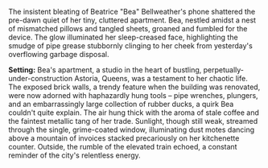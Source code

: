 The insistent bleating of Beatrice "Bea" Bellweather's phone shattered the pre-dawn quiet of her tiny, cluttered apartment. Bea, nestled amidst a nest of mismatched pillows and tangled sheets, groaned and fumbled for the device. The glow illuminated her sleep-creased face, highlighting the smudge of pipe grease stubbornly clinging to her cheek from yesterday's overflowing garbage disposal.

**Setting:** Bea's apartment, a studio in the heart of bustling, perpetually-under-construction Astoria, Queens, was a testament to her chaotic life. The exposed brick walls, a trendy feature when the building was renovated, were now adorned with haphazardly hung tools – pipe wrenches, plungers, and an embarrassingly large collection of rubber ducks, a quirk Bea couldn't quite explain. The air hung thick with the aroma of stale coffee and the faintest metallic tang of her trade. Sunlight, though still weak, streamed through the single, grime-coated window, illuminating dust motes dancing above a mountain of invoices stacked precariously on her kitchenette counter. Outside, the rumble of the elevated train echoed, a constant reminder of the city's relentless energy.
